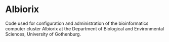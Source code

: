 Albiorix
========

Code used for configuration and administration of the bioinformatics computer cluster Albiorix at the Department of Biological and Environmental Sciences, University of Gothenburg.
